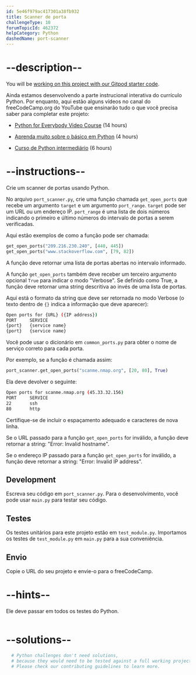 ```yaml
---
id: 5e46f979ac417301a38fb932
title: Scanner de porta
challengeType: 10
forumTopicId: 462372
helpCategory: Python
dashedName: port-scanner
---
```


# --description--

You will be <a href="https://gitpod.io/?autostart=true#https://github.com/freeCodeCamp/boilerplate-port-scanner" target="_blank" rel="noopener noreferrer nofollow">working on this project with our Gitpod starter code</a>.

Ainda estamos desenvolvendo a parte instrucional interativa do currículo Python. Por enquanto, aqui estão alguns vídeos no canal do freeCodeCamp.org do YouTube que ensinarão tudo o que você precisa saber para completar este projeto:

- <a href="https://www.freecodecamp.org/news/python-for-everybody/" target="_blank" rel="noopener noreferrer nofollow">Python for Everybody Video Course</a> (14 hours)

- <a href="https://www.freecodecamp.org/news/learn-python-basics-in-depth-video-course/" target="_blank" rel="noopener noreferrer nofollow">Aprenda muito sobre o básico em Python</a> (4 hours)

- <a href="https://www.freecodecamp.org/news/intermediate-python-course/" target="_blank" rel="noopener noreferrer nofollow">Curso de Python intermediário</a> (6 hours)

# --instructions--

Crie um scanner de portas usando Python.

No arquivo `port_scanner.py`, crie uma função chamada `get_open_ports` que recebe um argumento `target` e um argumento `port_range`. `target` pode ser um URL ou um endereço IP. `port_range` é uma lista de dois números indicando o primeiro e último números do intervalo de portas a serem verificadas.

Aqui estão exemplos de como a função pode ser chamada:

```py
get_open_ports("209.216.230.240", [440, 445])
get_open_ports("www.stackoverflow.com", [79, 82])
```

A função deve retornar uma lista de portas abertas no intervalo informado.

A função `get_open_ports` também deve receber um terceiro argumento opcional `True` para indicar o modo "Verbose". Se definido como True, a função deve retornar uma string descritiva ao invés de uma lista de portas.

Aqui está o formato da string que deve ser retornada no modo Verbose (o texto dentro de `{}` indica a informação que deve aparecer):

```bash
Open ports for {URL} ({IP address})
PORT     SERVICE
{port}   {service name}
{port}   {service name}
```

Você pode usar o dicionário em `common_ports.py` para obter o nome de serviço correto para cada porta.

Por exemplo, se a função é chamada assim:

```py
port_scanner.get_open_ports("scanme.nmap.org", [20, 80], True)
```

Ela deve devolver o seguinte:

```bash
Open ports for scanme.nmap.org (45.33.32.156)
PORT     SERVICE
22       ssh
80       http
```

Certifique-se de incluir o espaçamento adequado e caracteres de nova linha.

Se o URL passado para a função `get_open_ports` for inválido, a função deve retornar a string: "Error: Invalid hostname".

Se o endereço IP passado para a função `get_open_ports` for inválido, a função deve retornar a string: "Error: Invalid IP address".

## Development

Escreva seu código em `port_scanner.py`. Para o desenvolvimento, você pode usar `main.py` para testar seu código.

## Testes

Os testes unitários para este projeto estão em `test_module.py`. Importamos os testes de `test_module.py` em `main.py` para a sua conveniência.

## Envio

Copie o URL do seu projeto e envie-o para o freeCodeCamp.

# --hints--

Ele deve passar em todos os testes do Python.

```js

```

# --solutions--

```py
  # Python challenges don't need solutions,
  # because they would need to be tested against a full working project.
  # Please check our contributing guidelines to learn more.
```
